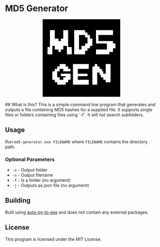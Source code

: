 # MD5 Generator
<p align="center">
  <img src="./icon.png" />
</p>
## What is this?
This is a simple command line program that generates and outputs a file containing MD5 hashes for a supplied file. It supports single files or folders containing files using `-f`. It will not search subfolders.

## Usage
Run `md5-generator.exe FILENAME` where `FILENAME` contains the directory path.

### Optional Parameters
* `-o` - Output folder
* `-n` - Output filename
* `-f` - Is a folder (no argument)
* `-j` - Outputs as json file (no argument)

## Building
Built using [auto-py-to-exe](https://pypi.org/project/auto-py-to-exe/) and does not contain any external packages.

## License
This program is licensed under the MIT License.
